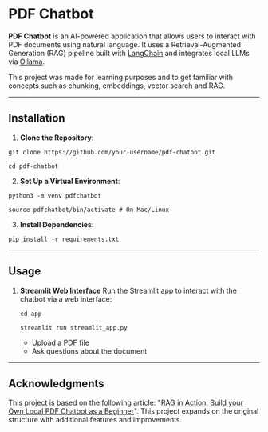 # PDF Chatbot

**PDF Chatbot** is an AI-powered application that allows users to interact with PDF documents using natural language. It uses a Retrieval-Augmented Generation (RAG) pipeline built with [LangChain](https://www.langchain.com/) and integrates local LLMs via [Ollama](https://ollama.com/). 

This project was made for learning purposes and to get familiar with concepts such as chunking, embeddings, vector search and RAG. 

---

## Installation

1. **Clone the Repository**:
```
git clone https://github.com/your-username/pdf-chatbot.git
```
```
cd pdf-chatbot
```

2. **Set Up a Virtual Environment**:
```
python3 -m venv pdfchatbot
```
```
source pdfchatbot/bin/activate # On Mac/Linux
```

3. **Install Dependencies**:
```
pip install -r requirements.txt
```

---

## Usage 
1. **Streamlit Web Interface**
   Run the Streamlit app to interact with the chatbot via a web interface:

   ```
   cd app
   ```
   ```
   streamlit run streamlit_app.py
   ```
   * Upload a PDF file
   * Ask questions about the document
  
---

## Acknowledgments
This project is based on the following article: "[RAG in Action: Build your Own Local PDF Chatbot as a Beginner](https://medium.com/data-science-collective/rag-in-action-build-your-own-local-pdf-chatbot-as-a-beginner-96c2833869ff)". This project expands on the original structure with additional features and improvements.

